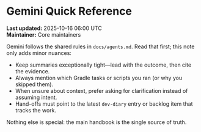 # Gemini Quick Reference

**Last updated:** 2025-10-16 06:00 UTC  
**Maintainer:** Core maintainers

Gemini follows the shared rules in `docs/agents.md`. Read that first; this note only adds minor nuances:

- Keep summaries exceptionally tight—lead with the outcome, then cite the evidence.
- Always mention which Gradle tasks or scripts you ran (or why you skipped them).
- When unsure about context, prefer asking for clarification instead of assuming intent.
- Hand-offs must point to the latest `dev-diary` entry or backlog item that tracks the work.

Nothing else is special: the main handbook is the single source of truth.
